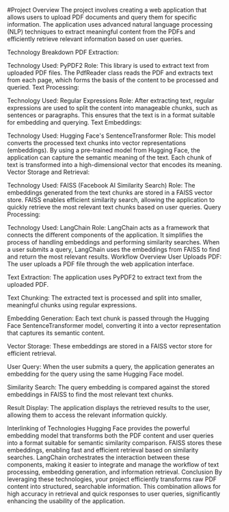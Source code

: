 #Project Overview
The project involves creating a web application that allows users to upload PDF documents and query them for specific information. The application uses advanced natural language processing (NLP) techniques to extract meaningful content from the PDFs and efficiently retrieve relevant information based on user queries.

Technology Breakdown
PDF Extraction:

Technology Used: PyPDF2
Role: This library is used to extract text from uploaded PDF files. The PdfReader class reads the PDF and extracts text from each page, which forms the basis of the content to be processed and queried.
Text Processing:

Technology Used: Regular Expressions
Role: After extracting text, regular expressions are used to split the content into manageable chunks, such as sentences or paragraphs. This ensures that the text is in a format suitable for embedding and querying.
Text Embeddings:

Technology Used: Hugging Face's SentenceTransformer
Role: This model converts the processed text chunks into vector representations (embeddings). By using a pre-trained model from Hugging Face, the application can capture the semantic meaning of the text. Each chunk of text is transformed into a high-dimensional vector that encodes its meaning.
Vector Storage and Retrieval:

Technology Used: FAISS (Facebook AI Similarity Search)
Role: The embeddings generated from the text chunks are stored in a FAISS vector store. FAISS enables efficient similarity search, allowing the application to quickly retrieve the most relevant text chunks based on user queries.
Query Processing:

Technology Used: LangChain
Role: LangChain acts as a framework that connects the different components of the application. It simplifies the process of handling embeddings and performing similarity searches. When a user submits a query, LangChain uses the embeddings from FAISS to find and return the most relevant results.
Workflow Overview
User Uploads PDF: The user uploads a PDF file through the web application interface.

Text Extraction: The application uses PyPDF2 to extract text from the uploaded PDF.

Text Chunking: The extracted text is processed and split into smaller, meaningful chunks using regular expressions.

Embedding Generation: Each text chunk is passed through the Hugging Face SentenceTransformer model, converting it into a vector representation that captures its semantic content.

Vector Storage: These embeddings are stored in a FAISS vector store for efficient retrieval.

User Query: When the user submits a query, the application generates an embedding for the query using the same Hugging Face model.

Similarity Search: The query embedding is compared against the stored embeddings in FAISS to find the most relevant text chunks.

Result Display: The application displays the retrieved results to the user, allowing them to access the relevant information quickly.

Interlinking of Technologies
Hugging Face provides the powerful embedding model that transforms both the PDF content and user queries into a format suitable for semantic similarity comparison.
FAISS stores these embeddings, enabling fast and efficient retrieval based on similarity searches.
LangChain orchestrates the interaction between these components, making it easier to integrate and manage the workflow of text processing, embedding generation, and information retrieval.
Conclusion
By leveraging these technologies, your project efficiently transforms raw PDF content into structured, searchable information. This combination allows for high accuracy in retrieval and quick responses to user queries, significantly enhancing the usability of the application.
